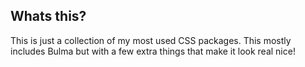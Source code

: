 ## Whats this?
This is just a collection of my most used CSS packages. This mostly includes Bulma but with a few extra things that make it look real nice!